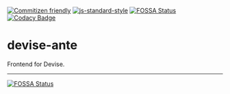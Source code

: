 [![Commitizen friendly](https://img.shields.io/badge/commitizen-friendly-brightgreen.svg)](http://commitizen.github.io/cz-cli/)
[![js-standard-style](https://img.shields.io/badge/code%20style-standard-brightgreen.svg)](http://standardjs.com)
[![FOSSA Status](https://app.fossa.io/api/projects/git%2Bgithub.com%2Fmulti-cell%2Fdevise-ante.svg?type=shield)](https://app.fossa.io/projects/git%2Bgithub.com%2Fmulti-cell%2Fdevise-ante?ref=badge_shield)
[![Codacy Badge](https://api.codacy.com/project/badge/Grade/de76c263ff0941f1894d4e76565b99bf)](https://www.codacy.com/app/multi-cell/devise-ante?utm_source=github.com&amp;utm_medium=referral&amp;utm_content=multi-cell/devise-ante&amp;utm_campaign=Badge_Grade)

# devise-ante
Frontend for Devise.

---

[![FOSSA Status](https://app.fossa.io/api/projects/git%2Bgithub.com%2Fmulti-cell%2Fdevise-ante.svg?type=large)](https://app.fossa.io/projects/git%2Bgithub.com%2Fmulti-cell%2Fdevise-ante?ref=badge_large)
